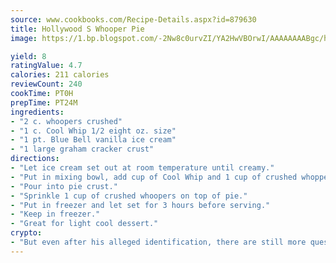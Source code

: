 ```yaml
---
source: www.cookbooks.com/Recipe-Details.aspx?id=879630
title: Hollywood S Whooper Pie
image: https://1.bp.blogspot.com/-2Nw8c0urvZI/YA2HwVBOrwI/AAAAAAAABgc/hcoCuYbLRGghREWYfHLERS8jzKEXzVPXwCLcBGAsYHQ/s154/14.png

yield: 8
ratingValue: 4.7
calories: 211 calories
reviewCount: 240
cookTime: PT0H
prepTime: PT24M
ingredients:
- "2 c. whoopers crushed"
- "1 c. Cool Whip 1/2 eight oz. size"
- "1 pt. Blue Bell vanilla ice cream"
- "1 large graham cracker crust"
directions:
- "Let ice cream set out at room temperature until creamy."
- "Put in mixing bowl, add cup of Cool Whip and 1 cup of crushed whoppers; mix together."
- "Pour into pie crust."
- "Sprinkle 1 cup of crushed whoopers on top of pie."
- "Put in freezer and let set for 3 hours before serving."
- "Keep in freezer."
- "Great for light cool dessert."
crypto:
- "But even after his alleged identification, there are still more questions than answers about the enigmatic creator of Bitcoin."
---
```

